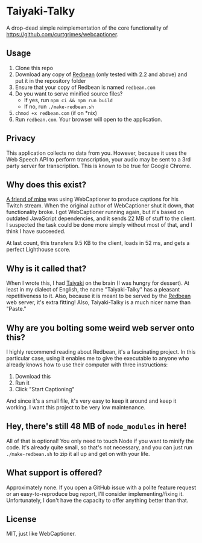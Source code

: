 # Taiyaki-Talky

A drop-dead simple reimplementation of the core functionality of https://github.com/curtgrimes/webcaptioner.

## Usage

1. Clone this repo
2. Download any copy of [Redbean](https://justine.lol/redbean) (only tested with 2.2 and above) and put it in the repository folder
3. Ensure that your copy of Redbean is named `redbean.com`
4. Do you want to serve minified source files?
   - If yes, run `npm ci && npm run build`
   - If no, run `./make-redbean.sh`
5. `chmod +x redbean.com` (if on \*nix)
6. Run `redbean.com`. Your browser will open to the application.

## Privacy

This application collects no data from you. However, because it uses the Web Speech API to perform transcription, your audio may be sent to a 3rd party server for transcription. This is known to be true for Google Chrome.

## Why does this exist?

[A friend of mine](https://twitch.tv/XorenMoonbeam) was using WebCaptioner to produce captions for his Twitch stream. When the original author of WebCaptioner shut it down, that functionality broke. I got WebCaptioner running again, but it's based on outdated JavaScript dependencies, and it sends 22 MB of stuff to the client. I suspected the task could be done more simply without most of that, and I think I have succeeded.

At last count, this transfers 9.5 KB to the client, loads in 52 ms, and gets a perfect Lighthouse score.

## Why is it called that?

When I wrote this, I had [Taiyaki](https://en.wikipedia.org/wiki/Taiyaki) on the brain (I was hungry for dessert). At least in my dialect of English, the name "Taiyaki-Talky" has a pleasant repetitiveness to it. Also, because it is meant to be served by the [Redbean](https://justine.lol/redbean) web server, it's extra fitting! Also, Taiyaki-Talky is a much nicer name than "Paste."

## Why are you bolting some weird web server onto this?

I highly recommend reading about Redbean, it's a fascinating project. In this particular case, using it enables me to give the executable to anyone who already knows how to use their computer with three instructions:

1. Download this
2. Run it
3. Click "Start Captioning"

And since it's a small file, it's very easy to keep it around and keep it working. I want this project to be very low maintenance.

## Hey, there's still 48 MB of `node_modules` in here!

All of that is optional! You only need to touch Node if you want to minify the code. It's already quite small, so that's not necessary, and you can just run `./make-redbean.sh` to zip it all up and get on with your life.

## What support is offered?

Approximately none. If you open a GitHub issue with a polite feature request or an easy-to-reproduce bug report, I'll consider implementing/fixing it. Unfortunately, I don't have the capacity to offer anything better than that.

## License

MIT, just like WebCaptioner.
